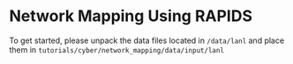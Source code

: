 # Network Mapping Using RAPIDS

To get started, please unpack the data files located in `/data/lanl` and place them in `tutorials/cyber/network_mapping/data/input/lanl`